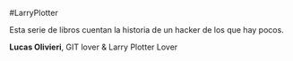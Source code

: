 #LarryPlotter

Esta serie de libros cuentan la historia de un hacker de los que hay pocos.

**Lucas Olivieri**, GIT lover & Larry Plotter Lover 

